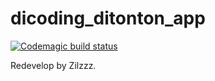 # dicoding_ditonton_app

[![Codemagic build status](https://api.codemagic.io/apps/6361d72064db23f43dcfa084/6361d72064db23f43dcfa083/status_badge.svg)](https://codemagic.io/apps/6361d72064db23f43dcfa084/6361d72064db23f43dcfa083/latest_build)

Redevelop by Zilzzz.
